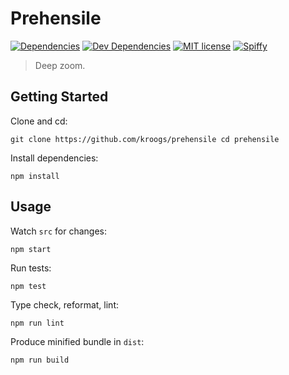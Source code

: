 # Prehensile
[![Dependencies](https://img.shields.io/david/kroogs/prehensile.svg)]()
[![Dev Dependencies](https://img.shields.io/david/dev/kroogs/prehensile.svg)]()
[![MIT license](https://img.shields.io/npm/l/prehensile.svg)](https://spdx.org/licenses/MIT)
[![Spiffy](https://img.shields.io/badge/project-spiffy-green.svg)]()

> Deep zoom.

## Getting Started

  Clone and cd:
  ```
  git clone https://github.com/kroogs/prehensile cd prehensile
  ```

  Install dependencies:
  ```
  npm install
  ```

## Usage

  Watch `src` for changes:
  ```
  npm start
  ```

  Run tests:
  ```
  npm test
  ```

  Type check, reformat, lint:
  ```
  npm run lint
  ```

  Produce minified bundle in `dist`:
  ```
  npm run build
  ```
